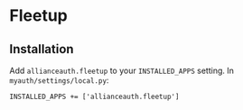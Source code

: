 # Fleetup

## Installation

Add `allianceauth.fleetup` to your `INSTALLED_APPS` setting. In `myauth/settings/local.py`:

    INSTALLED_APPS += ['allianceauth.fleetup']